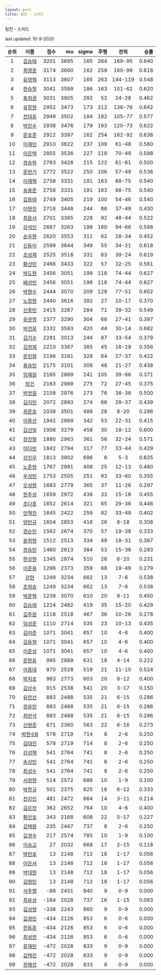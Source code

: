 ```yaml
---
layout: post
title: 팀전 - 스피드
---
```



팀전 - 스피드


last updated: 10-9-2020

| 순위 | 이름 | 점수 | mu | sigma | 주행 | 전적 | 승률 |
|:---:|:---:|---:|---:|---:|---:|:---:|---:|
| 1 | [김승태](../gimseungtae) | 3201 | 3695 | 165 | 264 | 169-95 | 0.640 |
| 2 | [최영훈](../choiyeonghun) | 3174 | 3660 | 162 | 259 | 160-99 | 0.618 |
| 3 | [유영혁](../yuyeonghyeok) | 3113 | 3607 | 165 | 263 | 144-119 | 0.548 |
| 4 | [한승철](../hanseungcheol) | 3041 | 3599 | 186 | 163 | 101-62 | 0.620 |
| 5 | [홍희권](../hongheegweon) | 3031 | 3905 | 292 | 52 | 24-28 | 0.462 |
| 6 | [유창현](../yuchanghyeon) | 2952 | 3473 | 173 | 212 | 136-76 | 0.642 |
| 7 | [전대웅](../jeondaewoong) | 2949 | 3502 | 184 | 182 | 105-77 | 0.577 |
| 8 | [박인수](../bakinsu) | 2938 | 3476 | 179 | 193 | 120-73 | 0.622 |
| 9 | [문호준](../munhojun) | 2912 | 3397 | 162 | 254 | 162-92 | 0.638 |
| 10 | [이재인](../ijaein) | 2910 | 3622 | 237 | 109 | 61-48 | 0.560 |
| 11 | [이은택](../ieuntaek) | 2855 | 3536 | 227 | 119 | 70-49 | 0.588 |
| 12 | [정승하](../jeongseungha) | 2783 | 3428 | 215 | 122 | 61-61 | 0.500 |
| 13 | [문민기](../munmingi) | 2772 | 3522 | 250 | 106 | 57-49 | 0.538 |
| 14 | [이재혁](../ijaehyeok) | 2758 | 3331 | 191 | 163 | 88-75 | 0.540 |
| 15 | [송용준](../songyongjun) | 2758 | 3331 | 191 | 163 | 88-75 | 0.540 |
| 16 | [김응태](../gimeungtae) | 2749 | 3405 | 219 | 100 | 54-46 | 0.540 |
| 17 | [이현진](../ihyeonjin) | 2716 | 3448 | 244 | 86 | 37-49 | 0.430 |
| 18 | [최윤서](../choiyunseo) | 2701 | 3385 | 228 | 92 | 48-44 | 0.522 |
| 19 | [강석인](../gangseokin) | 2667 | 3263 | 199 | 160 | 94-66 | 0.588 |
| 20 | [손우현](../sonuhyeon) | 2620 | 3553 | 311 | 62 | 28-34 | 0.452 |
| 21 | [신동이](../shindongi) | 2599 | 3644 | 349 | 55 | 34-21 | 0.618 |
| 22 | [조성제](../joseongje) | 2525 | 3518 | 331 | 63 | 39-24 | 0.619 |
| 23 | [황선민](../hwangseongmin) | 2466 | 3433 | 322 | 57 | 32-25 | 0.561 |
| 24 | [박도현](../bakdohyeon) | 2456 | 3051 | 198 | 118 | 74-44 | 0.627 |
| 25 | [배성빈](../baeseongbin) | 2456 | 3051 | 198 | 118 | 74-44 | 0.627 |
| 26 | [박현수](../bakhyeonsu) | 2444 | 3070 | 209 | 128 | 77-51 | 0.602 |
| 27 | [노창현](../nochanghyeon) | 2440 | 3616 | 392 | 27 | 10-17 | 0.370 |
| 28 | [신종민](../shinjongmin) | 2415 | 3267 | 284 | 71 | 39-32 | 0.549 |
| 29 | [유관영](../yugwanyeong) | 2377 | 3290 | 304 | 68 | 27-41 | 0.397 |
| 30 | [박건웅](../bakgeonung) | 2332 | 3593 | 420 | 44 | 30-14 | 0.682 |
| 31 | [김기수](../gimgisu) | 2281 | 3013 | 244 | 87 | 33-54 | 0.379 |
| 32 | [김정제](../gimjeongje) | 2210 | 3367 | 385 | 45 | 16-29 | 0.356 |
| 33 | [문진형](../munjinhyeong) | 2196 | 3181 | 328 | 64 | 27-37 | 0.422 |
| 34 | [홍승민](../hongseungmin) | 2175 | 3101 | 309 | 48 | 21-27 | 0.438 |
| 35 | [임재원](../imjaewon) | 2165 | 2889 | 241 | 105 | 39-66 | 0.371 |
| 36 | [장건](../janggeon) | 2163 | 2989 | 275 | 72 | 27-45 | 0.375 |
| 37 | [박천원](../bakcheonwon) | 2158 | 2976 | 273 | 76 | 38-38 | 0.500 |
| 38 | [김지민](../gimjimin) | 2072 | 2893 | 274 | 66 | 29-37 | 0.439 |
| 39 | [최준호](../choijunho) | 2038 | 3501 | 488 | 28 | 8-20 | 0.286 |
| 40 | [이중선](../ijungseon) | 1942 | 2969 | 342 | 53 | 22-31 | 0.415 |
| 41 | [김선일](../gimseonil) | 1906 | 3279 | 458 | 30 | 18-12 | 0.600 |
| 42 | [장진형](../jangjinhyeong) | 1880 | 2963 | 361 | 56 | 32-24 | 0.571 |
| 43 | [이다빈](../idabin) | 1842 | 2794 | 317 | 77 | 33-44 | 0.429 |
| 44 | [강진우](../gangjinwu) | 1813 | 3902 | 696 | 8 | 5-3 | 0.625 |
| 45 | [노준현](../nojunhyeon) | 1767 | 2991 | 408 | 25 | 12-13 | 0.480 |
| 46 | [우성민](../useongmin) | 1753 | 2505 | 251 | 93 | 33-60 | 0.355 |
| 47 | [오성현](../oseonghyeon) | 1683 | 2779 | 365 | 37 | 11-26 | 0.297 |
| 48 | [한주성](../hanjuseong) | 1659 | 2972 | 438 | 33 | 15-18 | 0.455 |
| 49 | [조다훈](../jodahun) | 1652 | 2614 | 321 | 65 | 29-36 | 0.446 |
| 50 | [안혁진](../anhyeokjin) | 1645 | 2422 | 259 | 82 | 33-49 | 0.402 |
| 51 | [양민규](../yangmingyu) | 1604 | 2853 | 416 | 26 | 8-18 | 0.308 |
| 52 | [권순민](../gweonsoonmin) | 1562 | 2674 | 370 | 57 | 19-38 | 0.333 |
| 53 | [윤정현](../yunjeonghyeon) | 1512 | 2513 | 334 | 49 | 18-31 | 0.367 |
| 54 | [정승민](../jeongseungmin) | 1460 | 2613 | 384 | 53 | 15-38 | 0.283 |
| 55 | [한상현](../hansanghyeon) | 1345 | 2874 | 510 | 26 | 6-20 | 0.231 |
| 56 | [이준용](../ijunyong) | 1296 | 2373 | 359 | 68 | 19-49 | 0.279 |
| 57 | [강현](../ganghyeon) | 1249 | 3234 | 662 | 13 | 7-6 | 0.538 |
| 58 | [조희승](../joheeseung) | 1249 | 3234 | 662 | 13 | 7-6 | 0.538 |
| 59 | [박준혁](../bakjunhyeok) | 1239 | 3070 | 610 | 20 | 9-11 | 0.450 |
| 60 | [김승래](../gimseungrae) | 1224 | 2482 | 419 | 35 | 15-20 | 0.429 |
| 61 | [김주원](../gimjuwon) | 1118 | 2518 | 467 | 36 | 10-26 | 0.278 |
| 62 | [임성준](../imseongjun) | 1110 | 2714 | 535 | 23 | 10-13 | 0.435 |
| 63 | [김이준](../gimijun) | 1071 | 3041 | 657 | 10 | 4-6 | 0.400 |
| 64 | [김동철](../gimdongcheol) | 1071 | 3041 | 657 | 10 | 4-6 | 0.400 |
| 65 | [이준성](../ijunseong) | 1071 | 3041 | 657 | 10 | 4-6 | 0.400 |
| 66 | [문한웅](../munhanung) | 995 | 2889 | 631 | 18 | 4-14 | 0.222 |
| 67 | [이중대](../ijungdae) | 970 | 2528 | 519 | 21 | 11-10 | 0.524 |
| 68 | [박지호](../bakjiho) | 963 | 2773 | 603 | 20 | 8-12 | 0.400 |
| 69 | [김상수](../gimsangsu) | 915 | 2538 | 541 | 20 | 3-17 | 0.150 |
| 70 | [유민선](../yuminseon) | 883 | 2488 | 535 | 21 | 6-15 | 0.286 |
| 71 | [정유민](../jeongyumin) | 883 | 2488 | 535 | 21 | 6-15 | 0.286 |
| 72 | [최민석](../choiminseok) | 883 | 2488 | 535 | 21 | 6-15 | 0.286 |
| 73 | [신현준](../shinhyeonjun) | 671 | 2360 | 563 | 22 | 6-16 | 0.273 |
| 74 | [박현수B](../bakhyeonsu-b) | 578 | 2719 | 714 | 8 | 2-6 | 0.250 |
| 75 | [김대진](../gimdaejin) | 578 | 2719 | 714 | 8 | 2-6 | 0.250 |
| 76 | [강성혁](../gangseonghyeok) | 541 | 2764 | 741 | 8 | 2-6 | 0.250 |
| 77 | [송상민](../songsangmin) | 541 | 2764 | 741 | 8 | 2-6 | 0.250 |
| 78 | [최성수](../choiseongsu) | 541 | 2764 | 741 | 8 | 2-6 | 0.250 |
| 79 | [서정현](../seojeonghyeon) | 514 | 2572 | 686 | 10 | 1-9 | 0.100 |
| 80 | [박창규](../bakchanggyu) | 501 | 2375 | 625 | 18 | 6-12 | 0.333 |
| 81 | [전강인](../jeongangin) | 481 | 2472 | 664 | 14 | 3-11 | 0.214 |
| 82 | [김은찬](../gimeunchan) | 362 | 2652 | 764 | 10 | 4-6 | 0.400 |
| 83 | [황인호](../hwanginho) | 343 | 2168 | 608 | 22 | 5-17 | 0.227 |
| 84 | [김택환](../gimtaekhwan) | 235 | 2447 | 737 | 8 | 2-6 | 0.250 |
| 85 | [김경수](../gimgyeongsu) | 217 | 2574 | 785 | 10 | 1-9 | 0.100 |
| 86 | [이승교](../iseunggyo) | 27 | 2032 | 668 | 17 | 2-15 | 0.118 |
| 87 | [박민호](../bakminho) | 13 | 2148 | 712 | 18 | 1-17 | 0.056 |
| 88 | [이은서](../ieunseo) | 13 | 2148 | 712 | 18 | 1-17 | 0.056 |
| 89 | [박대한](../bakdaehan) | 13 | 2148 | 712 | 18 | 1-17 | 0.056 |
| 90 | [김현민](../gimhyunmin) | 13 | 2148 | 712 | 18 | 1-17 | 0.056 |
| 91 | [석주엽](../seokjuyeob) | -88 | 2431 | 840 | 9 | 0-9 | 0.000 |
| 92 | [최유성](../choiyuseong) | -184 | 2028 | 737 | 16 | 1-15 | 0.063 |
| 93 | [김성현](../gimseonghyeon) | -338 | 2243 | 860 | 9 | 0-9 | 0.000 |
| 94 | [김경민](../gimgyeongmin) | -434 | 2126 | 853 | 6 | 0-6 | 0.000 |
| 95 | [한동훈](../handonghun) | -434 | 2126 | 853 | 6 | 0-6 | 0.000 |
| 96 | [최성연](../choiseongyeon) | -434 | 2126 | 853 | 6 | 0-6 | 0.000 |
| 97 | [류재민](../ryujaemin) | -472 | 2028 | 833 | 9 | 0-9 | 0.000 |
| 98 | [김택진](../gimtaekjin) | -472 | 2028 | 833 | 9 | 0-9 | 0.000 |
| 99 | [정해섭](../jeonghaeseop) | -472 | 2028 | 833 | 9 | 0-9 | 0.000 |
